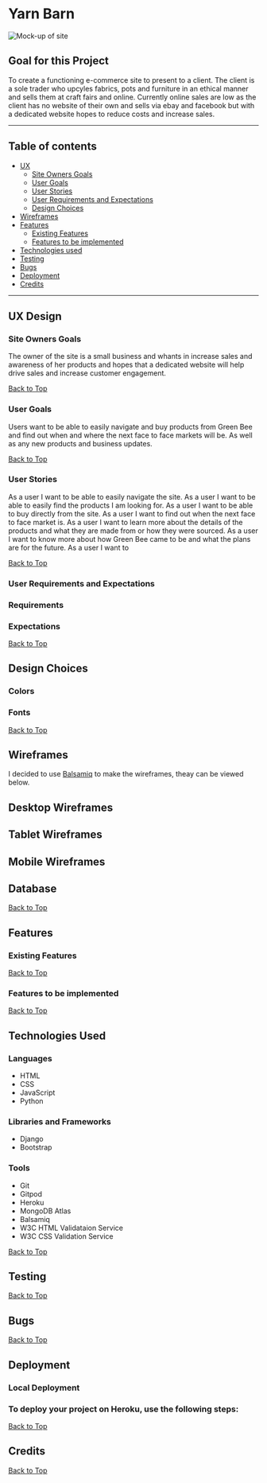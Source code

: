 # Yarn Barn
![Mock-up of site](static/images/mock-up.png)
## Goal for this Project
To create a functioning e-commerce site to present to a client.
The client is a sole trader who upcyles fabrics, pots and furniture in an ethical manner and sells them at craft fairs and online.
Currently online sales are low as the client has no website of their own and sells via ebay and facebook but with a dedicated website hopes to reduce costs and increase sales.

---
## Table of contents 
* [UX](#ux)
    * [Site Owners Goals](#site-owners-goals)
    * [User Goals](#user-goals)
    * [User Stories](#user-stories)
    * [User Requirements and Expectations](#user-requirements-and-expectations)
    * [Design Choices](#design-choices)
* [Wireframes](#wireframes)
* [Features](#features)
    * [Existing Features](#existing-features)
    * [Features to be implemented](#features-to-be-implemented)
* [Technologies used](#technologies-used)
* [Testing](#testing)
* [Bugs](#bugs)
* [Deployment](#deployment)
* [Credits](#credits)
---

## UX Design

### Site Owners Goals

The owner of the site is a small business and whants in increase sales and awareness of her products and hopes that a dedicated website will help drive sales and increase customer engagement.

[Back to Top](#table-of-contents)

### User Goals

Users want to be able to easily navigate and buy products from Green Bee and find out when and where the next face to face markets will be. As well as any new products and business updates.

[Back to Top](#table-of-contents)

### User Stories

As a user I want to be able to easily navigate the site.
As a user I want to be able to easily find the products I am looking for.
As a user I want to be able to buy directly from the site.
As a user I want to find out when the next face to face market is.
As a user I want to learn more about the details of the products and what they are made from or how they were sourced.
As a user I want to know more about how Green Bee came to be and what the plans are for the future.
As a user I want to 
 
[Back to Top](#table-of-contents)
### User Requirements and Expectations
### Requirements


### Expectations


[Back to Top](#table-of-contents)
## Design Choices
### Colors


### Fonts



[Back to Top](#table-of-contents)

## Wireframes
I decided to use [Balsamiq](https://balsamiq.com/) to make the wireframes, theay can be viewed below.
## Desktop Wireframes


## Tablet Wireframes



## Mobile Wireframes



## Database


[Back to Top](#table-of-contents)
## Features
### Existing Features


[Back to Top](#table-of-contents)
### Features to be implemented 


[Back to Top](#table-of-contents)

## Technologies Used

### Languages

* HTML
* CSS
* JavaScript
* Python

### Libraries and Frameworks

* Django
* Bootstrap

### Tools

* Git
* Gitpod
* Heroku
* MongoDB Atlas
* Balsamiq
* W3C HTML Validataion Service
* W3C CSS Validation Service


[Back to Top](#table-of-contents)

## Testing

[Back to Top](#table-of-contents)
## Bugs

[Back to Top](#table-of-contents)
## Deployment
### Local Deployment

### To deploy your project on Heroku, use the following steps: 




[Back to Top](#table-of-contents)
## Credits


[Back to Top](#table-of-contents)
